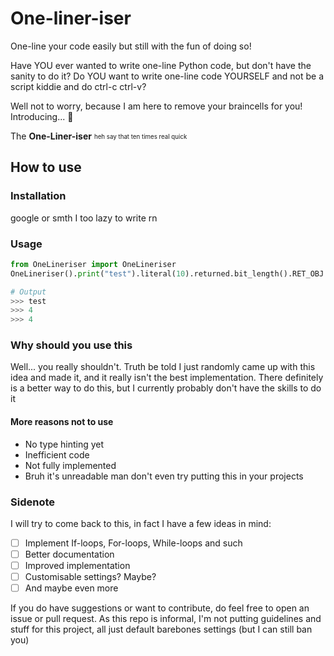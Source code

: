 # One-liner-iser
One-line your code easily but still with the fun of doing so!

Have YOU ever wanted to write one-line Python code, but don't have the sanity to do it?
Do YOU want to write one-line code YOURSELF and not be a script kiddie and do ctrl-c ctrl-v?

Well not to worry, because I am here to remove your braincells for you!
Introducing... 🥁

The **One-Liner-iser**
<sub><sup>heh say that ten times real quick</sup></sub>

## How to use

### Installation
google or smth I too lazy to write rn

### Usage
```py
from OneLineriser import OneLineriser
OneLineriser().print("test").literal(10).returned.bit_length().RET_OBJ.save_last_as("bruh").print_last.print(bruh)

# Output
>>> test
>>> 4
>>> 4
```

### Why should you use this
Well... you really shouldn't. Truth be told I just randomly came up with this idea and made it, and it really isn't the best implementation.
There definitely is a better way to do this, but I currently probably don't have the skills to do it
#### More reasons not to use
- No type hinting yet
- Inefficient code
- Not fully implemented
- Bruh it's unreadable man don't even try putting this in your projects

### Sidenote
I will try to come back to this, in fact I have a few ideas in mind:
 - [ ] Implement If-loops, For-loops, While-loops and such
 - [ ] Better documentation
 - [ ] Improved implementation
 - [ ] Customisable settings? Maybe?
 - [ ] And maybe even more

If you do have suggestions or want to contribute, do feel free to open an issue or pull request. As this repo is informal, I'm not putting guidelines and stuff for this project, all just default barebones settings (but I can still ban you)
